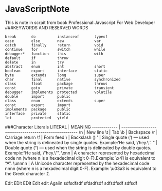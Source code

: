 # JavaScriptNote
This is note in scrpit from book Professional Javascript For Web Developer
###KEYWORDS AND RESERVED WORDS
```
break       do          instanceof       typeof
case        else        new              var
catch       finally     return           void
continue    for         switch           while
debugger*   function    this             with
default     if          throw
delete      in          try
abstract    enum        int              short
boolean     export      interface        static
byte        extends     long             super
char        final       native           synchronized
class       float       package          throws
const       goto        private          transient
debugger    implements  protected        volatile
double      import      public
class       enum        extends          super
const       export      import
implements  package     public
interface   private     static
let         protected   yield
```
###Character Literals
LITERAL       | MEANING
------------- | -------------------------------------------------------
\n            | New line
\t            | Tab
\b            | Backspace
\r            | Carriage return
\f            | Form feed
\\            | Backslash (\)
\'            | Single quote (‘) — used when the string is delineated by single quotes. Example:‘He said, \’hey.\’’.
\"            | Double quote (“) — used when the string is delineated by double quotes. Example:“He said, \”hey.\””.
\xnn          | A character represented by hexadecimal code nn (where n is a hexadecimal digit 0-F).Example: \x41 is equivalent to “A”.
\unnnn        | A Unicode character represented by the hexadecimal code nnnn (where n is a hexadecimal digit 0-F). Example: \u03a3 is equivalent to the Greek character Σ.

Edit EDit EDit Edit edit   Agaiin
sdfsdfsdf
sfdsdfsdf
sdfsdfsdf
sdfsdf
